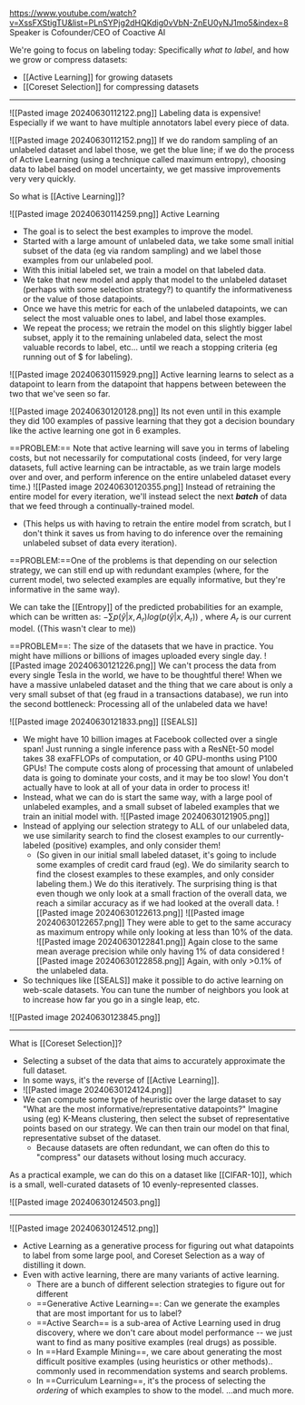 https://www.youtube.com/watch?v=XssFXStigTU&list=PLnSYPjg2dHQKdig0vVbN-ZnEU0yNJ1mo5&index=8
Speaker is Cofounder/CEO of Coactive AI


We're going to focus on labeling today: Specifically *what to label*, and how we grow or compress datasets:
- [[Active Learning]] for growing datasets
- [[Coreset Selection]] for compressing datasets

----


![[Pasted image 20240630112122.png]]
Labeling data is expensive! Especially if we want to have multiple annotators label every piece of data.

![[Pasted image 20240630112152.png]]
If we do random sampling of an unlabeled dataset and label those, we get the blue line; if we do the process of Active Learning (using a technique called maximum entropy), choosing data to label based on model uncertainty, we get massive improvements very very quickly.


So what is [[Active Learning]]?


![[Pasted image 20240630114259.png]]
Active Learning
- The goal is to select the best examples to improve the model.
- Started with a large amount of unlabeled data, we take some small initial subset of the data (eg via random sampling) and we label those examples from our unlabeled pool.
- With this initial labeled set, we train a model on that labeled data.
- We take that new model and apply that model to the unlabeled dataset (perhaps with some selection strategy?) to quantify the informativeness or the value of those datapoints.
- Once we have this metric for each of the unlabeled datapoints, we can select the most valuable ones to label, and label those examples.
- We repeat the process; we retrain the model on this slightly bigger label subset, apply it to the remaining unlabeled data, select the most valuable records to label, etc... until we reach a stopping criteria (eg running out of $ for labeling).


![[Pasted image 20240630115929.png]]
Active learning learns to select as a datapoint to learn from the datapoint that happens between beteween the two that we've seen so far.

![[Pasted image 20240630120128.png]]
Its not even until in this example they did 100 examples of passive learning that they got a decision boundary like the active learning one got in 6 examples.

==PROBLEM:== Note that active learning will save you in terms of labeling costs, but not necessarily for computational costs (indeed, for very large datasets, full active learning can be intractable, as we train large models over and over, and perform inference on the entire unlabeled dataset every time.)
![[Pasted image 20240630120355.png]]
Instead of retraining the entire model for every iteration, we'll instead select the next ***batch*** of data that we feed through a continually-trained model.
- (This helps us with having to retrain the entire model from scratch, but I don't think it saves us from having to do inference over the remaining unlabeled subset of data every iteration).

==PROBLEM:==One of the problems is that depending on our selection strategy, we can still end up with redundant examples (where, for the current model, two selected examples are equally informative, but they're informative in the same way).

We can take the [[Entropy]] of the predicted probabilities for an example, which can be written as:  $-\sum{p(\hat{y}|x, A_r)}log(p(\hat{y}|x, A_r))$ , where $A_r$ is our current model.
((This wasn't clear to me))


==PROBLEM==: The size of the datasets that we have in practice. You might have millions or billions of images uploaded every single day.
![[Pasted image 20240630121226.png]]
We can't process the data from every single Tesla in the world, we have to be thoughtful there!
When we have a massive unlabeled dataset and the thing that we care about is only a very small subset of that (eg fraud in a transactions database), we run into the second bottleneck: Processing all of the unlabeled data we have!

![[Pasted image 20240630121833.png]]
[[SEALS]]
- We might have 10 billion images at Facebook collected over a single span! Just running a single inference pass with a ResNEt-50 model takes 38 exaFFLOPs of computation, or 40 GPU-months using P100 GPUs! The compute costs along of processing that amount of unlabeled data is going to dominate your costs, and it may be too slow! 
You don't actually have to look at all of your data in order to process it!
- Instead, what we can do is start the same way, with a large pool of unlabeled examples, and a small subset of labeled examples that we train an initial model with.
![[Pasted image 20240630121905.png]]
- Instead of applying our selection strategy to ALL of our unlabeled data, we use similarity search to find the closest examples to our currently-labeled (positive) examples, and only consider them!
	- (So given in our initial small labeled dataset, it's going to include some examples of credit card fraud (eg). We do similarity search to find the closest examples to these examples, and only consider labeling them.)
We do this iteratively.
The surprising thing is that even though we only look at a small fraction of the overall data, we reach a similar accuracy as if we had looked at the overall data.
![[Pasted image 20240630122613.png]]
![[Pasted image 20240630122657.png]]
They were able to get to the same accuracy as maximum entropy while only looking at less than 10% of the data.
![[Pasted image 20240630122841.png]]
Again close to the same mean average precision while only having 1% of data considered
![[Pasted image 20240630122858.png]]
Again, with only >0.1% of the unlabeled data.
- So techniques like [[SEALS]] make it possible to do active learning on web-scale datasets.
You can tune the number of neighbors you look at to increase how far you go in a single leap, etc.

![[Pasted image 20240630123845.png]]

----

What is [[Coreset Selection]]?
- Selecting a subset of the data that aims to accurately approximate the full dataset.
- In some ways, it's the reverse of [[Active Learning]].
- ![[Pasted image 20240630124124.png]]
- We can compute some type of heuristic over the large dataset to say "What are the most informative/representative datapoints?" Imagine using (eg) K-Means clustering, then select the subset of representative points based on our strategy. We can then train our model on that final, representative subset of the dataset.
	- Because datasets are often redundant, we can often do this to "compress" our datasets without losing much accuracy.

As a practical example, we can do this on a dataset like [[CIFAR-10]], which is a small, well-curated datasets of 10 evenly-represented classes.

![[Pasted image 20240630124503.png]]

----

![[Pasted image 20240630124512.png]]
- Active Learning as a generative process for figuring out what datapoints to label from some large pool, and Coreset Selection as a way of distilling it down.
- Even with active learning, there are many variants of active learning.
	- There are a bunch of different selection strategies to figure out for different
	- ==Generative Active Learning==: Can we generate the examples that are most important for us to label?
	- ==Active Search== is a sub-area of Active Learning used in drug discovery, where we don't care about model performance -- we just want to find as many positive examples (real drugs) as possible.
	- In ==Hard Example Mining==, we care about generating the most difficult positive examples (using heuristics or other methods).. commonly used in recommendation systems and search problems.
	- In ==Curriculum Learning==, it's the process of selecting the *ordering* of which examples to show to the model.
	  ...and much more.
